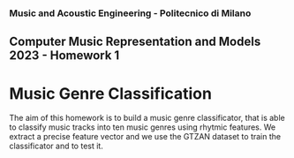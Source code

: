 ### Music and Acoustic Engineering - Politecnico di Milano 
## Computer Music Representation and Models 2023 - Homework 1
# Music Genre Classification
 The aim of this homework is to build a music genre classificator, that is able to classify music
 tracks into ten music genres using rhytmic features. We extract a precise feature vector and we use the GTZAN dataset to train the classificator and to test it. 
 <br>
 

